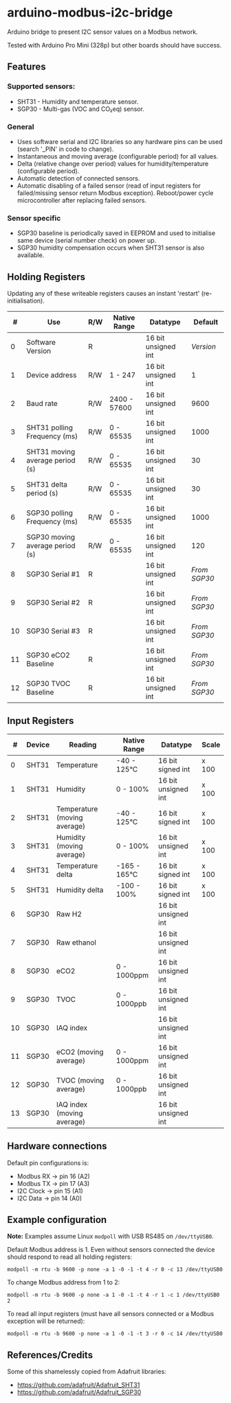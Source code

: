 # arduino-modbus-i2c-bridge

Arduino bridge to present I2C sensor values on a Modbus network.

Tested with Arduino Pro Mini (328p) but other boards should have success.

## Features

### Supported sensors:

* SHT31 - Humidity and temperature sensor.
* SGP30 - Multi-gas (VOC and CO₂eq) sensor.

### General

* Uses software serial and I2C libraries so any hardware pins can be used (search '_PIN' in code to change).
* Instantaneous and moving average (configurable period) for all values.
* Delta (relative change over period) values for humidity/temperature (configurable period).
* Automatic detection of connected sensors.
* Automatic disabling of a failed sensor (read of input registers for failed/missing sensor return Modbus exception). Reboot/power cycle microcontroller after replacing failed sensors.

### Sensor specific

* SGP30 baseline is periodically saved in EEPROM and used to initialise same device (serial number check) on power up.
* SGP30 humidity compensation occurs when SHT31 sensor is also available.


## Holding Registers

Updating any of these writeable registers causes an instant 'restart' (re-initialisation).

| #   | Use                             | R/W | Native Range | Datatype            | Default      |
| --- | ------------------------------- | --- | ------------ | ------------------- | ------------ |
| 0   | Software Version                | R   |              | 16 bit unsigned int | *Version*    |
| 1   | Device address                  | R/W | 1 - 247      | 16 bit unsigned int | 1            |
| 2   | Baud rate                       | R/W | 2400 - 57600 | 16 bit unsigned int | 9600         |
| 3   | SHT31 polling Frequency (ms)    | R/W | 0 - 65535    | 16 bit unsigned int | 1000         |
| 4   | SHT31 moving average period (s) | R/W | 0 - 65535    | 16 bit unsigned int | 30           |
| 5   | SHT31 delta period (s)          | R/W | 0 - 65535    | 16 bit unsigned int | 30           |
| 6   | SGP30 polling Frequency (ms)    | R/W | 0 - 65535    | 16 bit unsigned int | 1000         |
| 7   | SGP30 moving average period (s) | R/W | 0 - 65535    | 16 bit unsigned int | 120          |
| 8   | SGP30 Serial #1                 | R   |              | 16 bit unsigned int | *From SGP30* |
| 9   | SGP30 Serial #2                 | R   |              | 16 bit unsigned int | *From SGP30* |
| 10  | SGP30 Serial #3                 | R   |              | 16 bit unsigned int | *From SGP30* |
| 11  | SGP30 eCO2 Baseline             | R   |              | 16 bit unsigned int | *From SGP30* |
| 12  | SGP30 TVOC Baseline             | R   |              | 16 bit unsigned int | *From SGP30* |

## Input Registers

| #   | Device | Reading                      | Native Range | Datatype            | Scale |
| --- | ------ | ---------------------------- | ------------ | ------------------- | ----- |
| 0   | SHT31  | Temperature                  | -40 - 125°C  | 16 bit signed int   | x 100 |
| 1   | SHT31  | Humidity                     | 0 - 100%     | 16 bit unsigned int | x 100 |
| 2   | SHT31  | Temperature (moving average) | -40 - 125°C  | 16 bit signed int   | x 100 |
| 3   | SHT31  | Humidity (moving average)    | 0 - 100%     | 16 bit unsigned int | x 100 |
| 4   | SHT31  | Temperature delta            | -165 - 165°C | 16 bit signed int   | x 100 |
| 5   | SHT31  | Humidity delta               | -100 - 100%  | 16 bit signed int   | x 100 |
| 6   | SGP30  | Raw H2                       |              | 16 bit unsigned int |       |
| 7   | SGP30  | Raw ethanol                  |              | 16 bit unsigned int |       |
| 8   | SGP30  | eCO2                         | 0 - 1000ppm  | 16 bit unsigned int |       |
| 9   | SGP30  | TVOC                         | 0 - 1000ppb  | 16 bit unsigned int |       |
| 10  | SGP30  | IAQ index                    |              | 16 bit unsigned int |       |
| 11  | SGP30  | eCO2 (moving average)        | 0 - 1000ppm  | 16 bit unsigned int |       |
| 12  | SGP30  | TVOC (moving average)        | 0 - 1000ppb  | 16 bit unsigned int |       |
| 13  | SGP30  | IAQ index (moving average)   |              | 16 bit unsigned int |       |

## Hardware connections

Default pin configurations is:

* Modbus RX -> pin 16 (A2)
* Modbus TX -> pin 17 (A3)
* I2C Clock -> pin 15 (A1)
* I2C Data -> pin 14 (A0)

## Example configuration

**Note:** Examples assume Linux `modpoll` with USB RS485 on `/dev/ttyUSB0`.

Default Modbus address is 1. Even without sensors connected the device should respond to read all holding registers:

`modpoll -m rtu -b 9600 -p none -a 1 -0 -1 -t 4 -r 0 -c 13 /dev/ttyUSB0`

To change Modbus address from 1 to 2:

`modpoll -m rtu -b 9600 -p none -a 1 -0 -1 -t 4 -r 1 -c 1 /dev/ttyUSB0 2`

To read all input registers (must have all sensors connected or a Modbus exception will be returned):

`modpoll -m rtu -b 9600 -p none -a 1 -0 -1 -t 3 -r 0 -c 14 /dev/ttyUSB0`

## References/Credits

Some of this shamelessly copied from Adafruit libraries:

* https://github.com/adafruit/Adafruit_SHT31
* https://github.com/adafruit/Adafruit_SGP30

